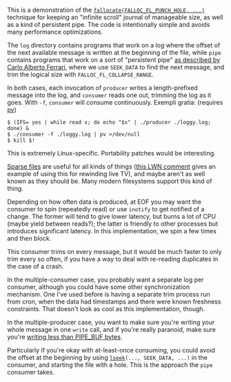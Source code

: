 This is a demonstration of the [`fallocate(FALLOC_FL_PUNCH_HOLE,
...)`] technique for keeping an "infinite scroll" journal of
manageable size, as well as a kind of persistent pipe.  The code is
intentionally simple and avoids many performance optimizations.

The `log` directory contains programs that work on a log where the
offset of the next available message is written at the beginning of
the file, while `pipe` contains programs that work on a sort of
"persistent pipe" [as described by Carlo Alberto Ferrari], where we
use `SEEK_DATA` to find the next message, and trim the logical size
with `FALLOC_FL_COLLAPSE_RANGE`.

In both cases, each invocation of `producer` writes a length-prefixed
message into the log, and `consumer` reads one out, trimming the log
as it goes.  With `-f`, `consumer` will consume continuously.  Exempli
gratia: (requires [pv])

``` shell
$ (IFS= yes | while read x; do echo "$x" | ./producer ./loggy.log; done) &
$ ./consumer -f ./loggy.log | pv >/dev/null
$ kill $!
```

This is extremely Linux-specific.  Portability patches would be
interesting.

[Sparse files] are useful for all kinds of things ([this LWN comment]
gives an example of using this for rewinding live TV), and maybe
aren't as well known as they should be.  Many modern filesystems
support this kind of thing.

Depending on how often data is produced, at EOF you may want the
consumer to spin (repeatedly read) or use `inotify` to get notified of
a change.  The former will tend to give lower latency, but burns a lot
of CPU (maybe yield between reads?); the latter is friendly to other
processes but introduces significant latency.  In this implementation,
we spin a few times and then block.

This consumer trims on every message, but it would be much faster to
only trim every so often, if you have a way to deal with re-reading
duplicates in the case of a crash.

In the multiple-consumer case, you probably want a separate log per
consumer, although you could have some other synchronization
mechanism.  One I've used before is having a separate trim process run
from cron, when the data had timestamps and there were known freshness
constraints.  That doesn't look as cool as this implementation,
though.

In the multiple-producer case, you want to make sure you're writing
your whole message in one `write` call, and if you're really paranoid,
make sure you're [writing less than PIPE_BUF bytes].

Particularly if you're okay with at-least-once consuming, you could
avoid the offset at the beginning by using [`lseek`]`(..., SEEK_DATA,
...)` in the consumer, and starting the file with a hole.  This is the
approach the `pipe` consumer takes.


[`fallocate(FALLOC_FL_PUNCH_HOLE, ...)`]: http://man7.org/linux/man-pages/man2/fallocate.2.html
[as described by Carlo Alberto Ferrari]: https://gist.github.com/CAFxX/571a1558db9a7b393579
[pv]: http://www.ivarch.com/programs/pv.shtml
[Sparse files]: https://en.wikipedia.org/wiki/Sparse_file
[this LWN comment]: https://lwn.net/Articles/416234/
[writing less than PIPE_BUF bytes]: http://pubs.opengroup.org/onlinepubs/9699919799/functions/write.html
[`lseek`]: http://man7.org/linux/man-pages/man2/lseek.2.html
